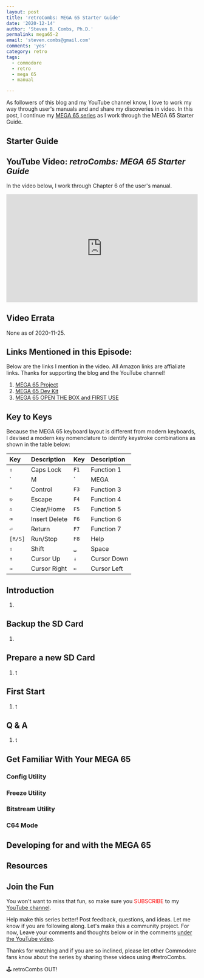 ```yaml
---
layout: post
title: 'retroCombs: MEGA 65 Starter Guide'
date: '2020-12-14'
author: 'Steven B. Combs, Ph.D.'
permalink: mega65-2
email: 'steven.combs@gmail.com'
comments: 'yes'
category: retro
tags:
  - commodore
  - retro
  - mega 65
  - manual

---
```


As followers of this blog and my YouTube channel know, I love to work my way through user's manuals and and share my discoveries in video. In this post, I continue my [MEGA 65 series](https://www.stevencombs.com/mega65-1) as I work through the MEGA 65 Starter Guide.

## Starter Guide


## YouTube Video: _retroCombs: MEGA 65 Starter Guide_

In the video below, I work through Chapter 6 of the user's manual.

<div style="position:relative;padding-top:56.25%;"><p><iframe src="https://www.youtube.com/embed/NtSp4xOcz-M" frameborder="0" allowfullscreen="true" mozallowfullscreen="true" webkitallowfullscreen="true" style="position:absolute;top:0;left:0;width:100%;height:100%;"></iframe></p></div>

## Video Errata

None as of 2020-11-25.

## Links Mentioned in this Episode:

Below are the links I mention in the video. All Amazon links are affialiate links. Thanks for supporting the blog and the YouTube channel!

1. [MEGA 65 Project](https://mega65.org/)
4. [MEGA 65 Dev Kit](https://shop.trenz-electronic.de/en/Products/MEGA65/)
5. [MEGA 65 OPEN THE BOX and FIRST USE](https://www.stevencombs.com/mega65-1)
## Key to Keys

Because the MEGA 65 keyboard layout is different from modern keyboards, I devised a modern key nomenclature to identify keystroke combinations as shown in the table below:

| Key    | Description   | Key  | Description |
|:-------|:--------------|:-----|:------------|
| `⇪`    | Caps Lock     | `F1` | Function 1  |
| `|M|` | MEGA     | `F2` | Function 2  |
| `⌃`    | Control       | `F3` | Function 3  |
| `⎋`    | Escape        | `F4` | Function 4  |
| `⌂`    | Clear/Home    | `F5` | Function 5  |
| `⌫`    | Insert Delete | `F6` | Function 6  |
| `⏎`    | Return        | `F7` | Function 7  |
| `[R/S]` | Run/Stop      | `F8` | Help        |
| `⇧`    | Shift         | `␣`  | Space       |
| `↑`    | Cursor Up     | `↓`  | Cursor Down |
| `→`    | Cursor Right  | `←`  | Cursor Left |

## Introduction

1.

## Backup the SD Card

1.

## Prepare a new SD Card

1.  t

## First Start

1. t

## Q & A

1. t

## Get Familiar With Your MEGA 65

### Config Utility

### Freeze Utility

### Bitstream Utility

### C64 Mode

## Developing for and with the MEGA 65

## Resources



## Join the Fun
You won't want to miss that fun, so make sure you <font color="red">SUBSCRIBE</font> to my [YouTube channel](https://www.youtube.com/stevencombs).

Help make this series better! Post feedback, questions, and ideas. Let me know if you are following along. Let's make this a community project. For now, Leave your comments and thoughts below or in the comments [under the YouTube video](https://youtu.be/B9_hKwjlqAA).

Thanks for watching and if you are so inclined, please let other Commodore fans know about the series by sharing these videos using #retroCombs.

🕹️ retroCombs OUT!
<!--stackedit_data:
eyJoaXN0b3J5IjpbLTE2OTQwNDk3MCwzNDQxMzczNjgsLTEyMD
g2MjAxNjAsLTE3MjU4NzY1MjJdfQ==
-->
